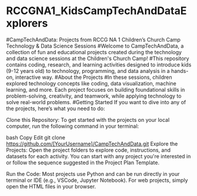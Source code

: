 # RCCGNA1_KidsCampTechAndDataExplorers
#CampTechAndData: Projects from RCCG NA 1 Children’s Church Camp Technology & Data Science Sessions
#Welcome to CampTechAndData, a collection of fun and educational projects created during the technology and data science sessions at the Children's Church Camp!
#This repository contains coding, research, and learning activities designed to introduce kids (9-12 years old) to technology, programming, and data analysis in a hands-on, interactive way.
#About the Projects
#In these sessions, children explored technology concepts like coding, data visualization, machine learning, and more. Each project focuses on building foundational skills in problem-solving, creativity, and teamwork, while applying technology to solve real-world problems.
#Getting Started
If you want to dive into any of the projects, here’s what you need to do:

Clone this Repository:
To get started with the projects on your local computer, run the following command in your terminal:

bash
Copy
Edit
git clone https://github.com/[YourUsername]/CampTechAndData.git
Explore the Projects:
Open the project folders to explore code, instructions, and datasets for each activity. You can start with any project you're interested in or follow the sequence suggested in the Project Plan Template.

Run the Code:
Most projects use Python and can be run directly in your terminal or IDE (e.g., VSCode, Jupyter Notebook). For web projects, simply open the HTML files in your browser.
